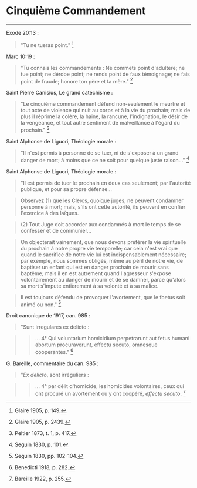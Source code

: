 # Cinquième Commandement

***

Exode 20:13 :

> "Tu ne tueras point." [^1]

[^1]: Glaire 1905, p. 149.

Marc 10:19 : 

> "Tu connais les commandements : Ne commets point d'adultère; ne tue point; ne dérobe point; ne rends point de faux témoignage; ne fais point de fraude; honore ton père et ta mère." [^2]

[^2]: Glaire 1905, p. 2439.

Saint Pierre Canisius, Le grand catéchisme :

> "Le cinquième commandement défend non-seulement le meurtre et tout acte de violence qui nuit au corps et à la vie du prochain; mais de plus il réprime la colère, la haine, la rancune, l'indignation, le désir de la vengeance, et tout autre sentiment de malveillance à l'égard du prochain." [^3]

[^3]: Peltier 1873, t. 1, p. 417.

Saint Alphonse de Liguori, Théologie morale :

> "Il n'est permis à personne de se tuer, ni de s'exposer à un grand danger de mort; à moins que ce ne soit pour quelque juste raison..." [^4]

[^4]: Seguin 1830, p. 101.

Saint Alphonse de Liguori, Théologie morale :

> "Il est permis de tuer le prochain en deux cas seulement; par l'autorité publique, et pour sa propre défense...

> Observez (1) que les Clercs, quoique juges, ne peuvent condamner personne à mort; mais, s'ils ont cette autorité, ils peuvent en confier l'exercice à des laïques.

> (2) Tout Juge doit accorder aux condamnés à mort le temps de se confesser et de communier...

> On objecterait vainement, que nous devons préférer la vie spirituelle du prochain à notre propre vie temporelle; car cela n'est vrai que quand le sacrifice de notre vie lui est indispensablement nécessaire; par exemple, nous sommes obligés, même au péril de notre vie, de baptiser un enfant qui est en danger prochain de mourir sans baptême; mais il en est autrement quand l'agresseur s'expose volontairement au danger de mourir et de se damner, parce qu'alors sa mort s'impute entièrement à sa volonté et à sa malice.

> Il est toujours défendu de provoquer l'avortement, que le foetus soit animé ou non." [^5]

[^5]: Seguin 1830, pp. 102-104.

Droit canonique de 1917, can. 985 :

> "Sunt irregulares ex delicto :

>> ... 4° Qui voluntarium homicidium perpetrarunt aut fetus humani abortum procuraverunt, effectu secuto, omnesque cooperantes." [^6]

[^6]: Benedicti 1918, p. 282.

G. Bareille, commentaire du can. 985 :

> "*Ex delicto*, sont irréguliers : 

>> ... 4° par délit d'homicide, les homicides volontaires, ceux qui ont procuré un avortement ou y ont coopéré, *effectu secuto*. [^7]

[^7]: Bareille 1922, p. 255.

